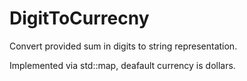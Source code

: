 # DigitToCurrecny
Convert provided sum in digits to string representation.

Implemented via std::map, deafault currency is dollars.
